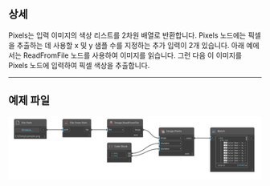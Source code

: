 ## 상세
Pixels는 입력 이미지의 색상 리스트를 2차원 배열로 반환합니다. Pixels 노드에는 픽셀을 추출하는 데 사용할 x 및 y 샘플 수를 지정하는 추가 입력이 2개 있습니다. 아래 예에서는 ReadFromFile 노드를 사용하여 이미지를 읽습니다. 그런 다음 이 이미지를 Pixels 노드에 입력하여 픽셀 색상을 추출합니다.
___
## 예제 파일

![Pixels](./DSCore.IO.Image.Pixels_img.jpg)

